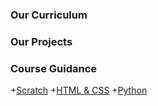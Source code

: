 ### Our Curriculum

### Our Projects

### Course Guidance
  
  +[Scratch](scratch.md)
  +[HTML & CSS](html.md)
  +[Python](python.md)


